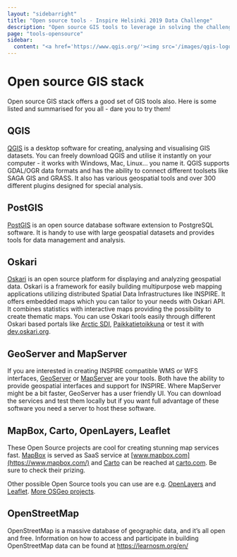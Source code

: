 ```yaml
---
layout: "sidebarright"
title: "Open source tools - Inspire Helsinki 2019 Data Challenge"
description: "Open source GIS tools to leverage in solving the challenges"
page: "tools-opensource"
sidebar:
  content: "<a href='https://www.qgis.org/'><img src='/images/qgis-logo.png' alt='QGIS' /></a><br/><a href='https://postgis.net/'><img src='/images/postgis-logo.png' alt='PostGIS' /></a><br/><a href='https://verkosto.oskari.org/'><img src='/images/oskari-logo.png' alt='Oskari' /></a><br/><a href='http://geoserver.org/'><img src='/images/geoserver-logo.png' alt='GeoServer' /></a><br/><a href='https://mapserver.org/'><img src='/images/mapserver-logo.png' alt='MapServer' /></a><br/><a href='https://openlayers.org/'><img src='/images/openlayers-logo.png' alt='OpenLayers' /></a><br/><a href='https://leafletjs.com/'><img src='/images/leaflet-logo.png' alt='Leaflet.js' /></a><br/><a href='https://www.openstreetmap.org/'><img src='/images/osm-logo.png' alt='OpenStreetMap'/></a>"
---
```

# Open source GIS stack
Open source GIS stack offers a good set of GIS tools also. Here is some listed and summarised for you all - dare you to try them!

## QGIS
[QGIS](https://www.qgis.org/en/site/) is a desktop software for creating, analysing and visualising GIS datasets. You can freely download QGIS and utilise it instantly on your computer - it works with Windows, Mac, Linux... you name it. QGIS supports GDAL/OGR data formats and has the ability to connect different toolsets like SAGA GIS and GRASS. It also has various geospatial tools and over 300 different plugins designed for special analysis.

## PostGIS
[PostGIS](https://postgis.net/) is an open source database software extension to PostgreSQL software. It is handy to use with large geospatial datasets and provides tools for data management and analysis.

## Oskari
[Oskari](https://verkosto.oskari.org/) is an open source platform for displaying and analyzing geospatial data. Oskari is a framework for easily building multipurpose web mapping applications utilizing distributed Spatial Data Infrastructures like INSPIRE. It offers embedded maps which you can tailor to your needs with Oskari API. It combines statistics with interactive maps providing the possibility to create thematic maps. You can use Oskari tools easily through different Oskari based portals like [Arctic SDI](https://geoportal.arctic-sdi.org/), [Paikkatietoikkuna](https://kartta.paikkatietoikkuna.fi/) or test it with [dev.oskari.org](http://dev.oskari.org/).

## GeoServer and MapServer
If you are interested in creating INSPIRE compatible WMS or WFS interfaces, [GeoServer](http://geoserver.org/) or [MapServer](https://mapserver.org/) are your tools. Both have the ability to provide geospatial interfaces and support for INSPIRE. Where MapServer might be a bit faster, GeoServer has a user friendly UI. You can download the services and test them locally but if you want full advantage of these software you need a server to host these software.

## MapBox, Carto, OpenLayers, Leaflet
These Open Source projects are cool for creating stunning map services fast. [MapBox](https://www.mapbox.com/about/open/) is served as SaaS service at [www.mapbox.com](https://www.mapbox.com/) and [Carto](https://github.com/CartoDB) can be reached at [carto.com](https://carto.com/). Be sure to check their prizing.

Other possible Open Source tools you can use are e.g. [OpenLayers](https://openlayers.org/) and [Leaflet](https://leafletjs.com/). [More OSGeo projects](https://www.osgeo.org/projects).

## OpenStreetMap
OpenStreetMap is a massive database of geographic data, and it’s all open and free. Information on how to access and participate in building OpenStreetMap data can be found at https://learnosm.org/en/
